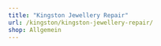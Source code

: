 ```yaml
---
title: "Kingston Jewellery Repair"
url: /kingston/kingston-jewellery-repair/
shop: Allgemein
---
```

